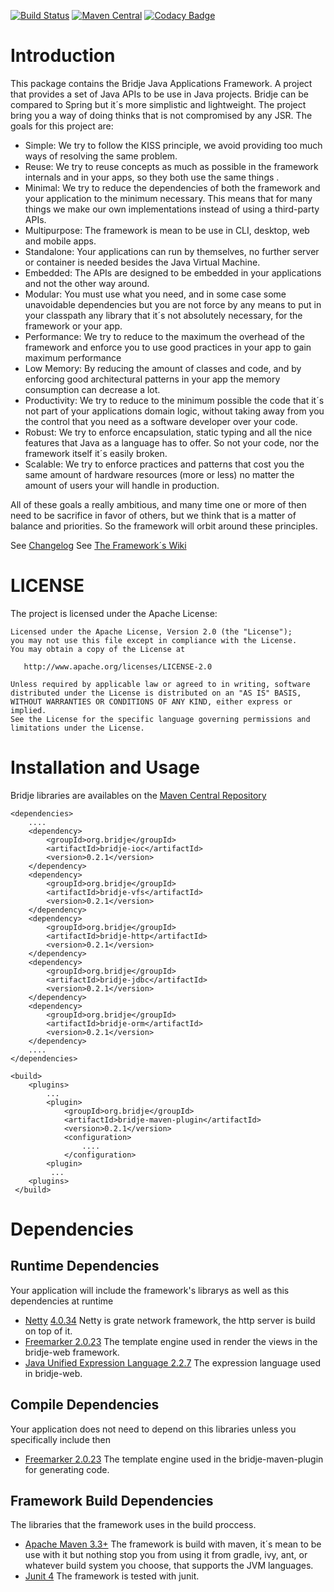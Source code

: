 [![Build Status](https://travis-ci.org/bridje/bridje-framework.svg?branch=master)](https://travis-ci.org/bridje/bridje-framework)
[![Maven Central](https://maven-badges.herokuapp.com/maven-central/org.bridje/bridje-parent/badge.svg)](https://maven-badges.herokuapp.com/maven-central/org.bridje/bridje-parent)
[![Codacy Badge](https://api.codacy.com/project/badge/grade/096fce438e94496185cbb855c0e16b67)](https://www.codacy.com/app/gilberto-vento/bridje-framework)

Introduction
============

This package contains the Bridje Java Applications Framework. A project that provides a set of Java APIs to be use in Java projects. Bridje can be compared to Spring but it´s more simplistic and lightweight. The project bring you a way of doing thinks that is not compromised by any JSR. The goals for this project are:

- Simple: We try to follow the KISS principle, we avoid providing too much ways of resolving the same problem. 
- Reuse: We try to reuse concepts as much as possible in the framework internals and in your apps, so they both use the same things .
- Minimal: We try to reduce the dependencies of both the framework and your application to the minimum necessary. This means that for many things we make our own implementations instead of using a third-party APIs. 
- Multipurpose: The framework is mean to be use in CLI, desktop, web and mobile apps. 
- Standalone: Your applications can run by themselves, no further server or container is needed besides the Java Virtual Machine. 
- Embedded: The APIs are designed to be embedded in your applications and not the other way around.
- Modular: You must use what you need, and in some case some unavoidable dependencies but you are not force by any means to put in your classpath any library that it´s not absolutely necessary, for the framework or your app. 
- Performance: We try to reduce to the maximum the overhead of the framework and enforce you to use good practices in your app to gain maximum performance 
- Low Memory: By reducing the amount of classes and code, and by enforcing good architectural patterns in your app the memory consumption can decrease a lot. 
- Productivity: We try to reduce to the minimum possible the code that it´s not part of your applications domain logic, without taking away from you the control that you need as a software developer over your code. 
- Robust: We try to enforce encapsulation, static typing and all the nice features that Java as a language has to offer. So not your code, nor the framework itself it´s easily broken. 
- Scalable: We try to enforce practices and patterns that cost you the same amount of hardware resources (more or less) no matter the amount of users your will handle in production.
 
All of these goals a really ambitious, and many time one or more of then need to be sacrifice in favor of others, but we think that is a matter of balance and priorities. So the framework will orbit around these principles.

See [Changelog](https://github.com/bridje/bridje-framework/blob/master/CHANGELOG.md)
See [The Framework´s Wiki](https://github.com/bridje/bridje-framework/wiki)

LICENSE
=================

The project is licensed under the Apache License:

    Licensed under the Apache License, Version 2.0 (the "License");
    you may not use this file except in compliance with the License.
    You may obtain a copy of the License at

       http://www.apache.org/licenses/LICENSE-2.0

    Unless required by applicable law or agreed to in writing, software
    distributed under the License is distributed on an "AS IS" BASIS,
    WITHOUT WARRANTIES OR CONDITIONS OF ANY KIND, either express or implied.
    See the License for the specific language governing permissions and
    limitations under the License.

Installation and Usage
======================

Bridje libraries are availables on the [Maven Central Repository](https://maven-badges.herokuapp.com/maven-central/org.bridje/bridje-parent)

    <dependencies>
		....
        <dependency>
            <groupId>org.bridje</groupId>
            <artifactId>bridje-ioc</artifactId>
            <version>0.2.1</version>
        </dependency>
        <dependency>
            <groupId>org.bridje</groupId>
            <artifactId>bridje-vfs</artifactId>
            <version>0.2.1</version>
        </dependency>
        <dependency>
            <groupId>org.bridje</groupId>
            <artifactId>bridje-http</artifactId>
            <version>0.2.1</version>
        </dependency>
        <dependency>
            <groupId>org.bridje</groupId>
            <artifactId>bridje-jdbc</artifactId>
            <version>0.2.1</version>
        </dependency>
        <dependency>
            <groupId>org.bridje</groupId>
            <artifactId>bridje-orm</artifactId>
            <version>0.2.1</version>
        </dependency>
		....
    </dependencies>

    <build>
        <plugins>
            ...
            <plugin>
                <groupId>org.bridje</groupId>
                <artifactId>bridje-maven-plugin</artifactId>
                <version>0.2.1</version>
                <configuration>
                	....
                </configuration>
            <plugin>
             ...
        <plugins>
     </build>
Dependencies
============

## Runtime Dependencies 

Your application will include the framework's librarys as well as this dependencies at runtime

 * [Netty](http://netty.io/) [4.0.34](http://netty.io/wiki/user-guide-for-4.x.html) Netty is grate network framework, the http server is build on top of it.
 * [Freemarker 2.0.23](http://freemarker.org/) The template engine used in render the views in the bridje-web framework.
 * [Java Unified Expression Language 2.2.7](http://juel.sourceforge.net/) The expression language used in bridje-web.

## Compile Dependencies 

Your application does not need to depend on this libraries unless you specifically include then

 * [Freemarker 2.0.23](http://freemarker.org/) The template engine used in the bridje-maven-plugin for generating code.

## Framework Build Dependencies

The libraries that the framework uses in the build proccess.

 * [Apache Maven 3.3+](https://maven.apache.org/) The framework is build with maven, it´s mean to be use with it but nothing stop you from using it from gradle, ivy, ant, or whatever build system you choose, that supports the JVM languages.
 * [Junit 4](http://junit.org/junit4/) The framework is tested with junit.

